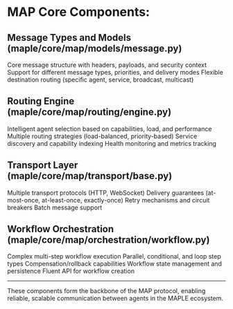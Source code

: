 # MAP Core Components:

## Message Types and Models (maple/core/map/models/message.py)

Core message structure with headers, payloads, and security context
Support for different message types, priorities, and delivery modes
Flexible destination routing (specific agent, service, broadcast, multicast)


## Routing Engine (maple/core/map/routing/engine.py)

Intelligent agent selection based on capabilities, load, and performance
Multiple routing strategies (load-balanced, priority-based)
Service discovery and capability indexing
Health monitoring and metrics tracking


## Transport Layer (maple/core/map/transport/base.py)

Multiple transport protocols (HTTP, WebSocket)
Delivery guarantees (at-most-once, at-least-once, exactly-once)
Retry mechanisms and circuit breakers
Batch message support


## Workflow Orchestration (maple/core/map/orchestration/workflow.py)

Complex multi-step workflow execution
Parallel, conditional, and loop step types
Compensation/rollback capabilities
Workflow state management and persistence
Fluent API for workflow creation

---

These components form the backbone of the MAP protocol, enabling reliable, scalable communication between agents in the MAPLE ecosystem.